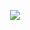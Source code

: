 <p align="center">
  <img align="top" src="https://github-readme-stats.vercel.app/api/top-langs/?username=FabianLars&layout=compact&theme=react&langs_count=6"/>
</p>

<!--
**FabianLars/FabianLars** is a ✨ _special_ ✨ repository because its `README.md` (this file) appears on your GitHub profile.

Here are some ideas to get you started:

- 🔭 I’m currently working on ...
- 🌱 I’m currently learning ...
- 👯 I’m looking to collaborate on ...
- 🤔 I’m looking for help with ...
- 💬 Ask me about ...
- 📫 How to reach me: ...
- 😄 Pronouns: ...
- ⚡ Fun fact: ...
-->
